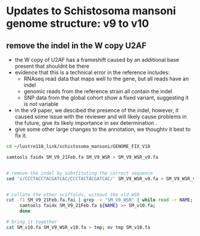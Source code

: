 # Updates to Schistosoma mansoni genome structure: v9 to v10


## remove the indel in the W copy U2AF
- the W copy of U2AF has a frameshift caused by an additional base present that shouldnt be there
- evidence that this is a technical error in the reference includes:
     - RNAseq read data that maps well to the gene, but all reads have an indel
     - genomic reads from the reference strain all contain the indel
     - SNP data from the global cohort show a fixed variant, suggesting it is not variable
- in the v9 paper, we descibed the presence of the indel, however, it caused some issue with the reviewer and will likely cause problems in the future, give its likely importance in sex determination .
- give some other large changes to the annotation, we thoughtv it best to fix it.


```bash
cd ~/lustre118_link/schistosoma_mansoni/GENOME_FIX_V10

samtools faidx SM_V9_21Feb.fa SM_V9_WSR > SM_V9_WSR_v9.fa


# remove the indel by substituting the correct sequence
sed 's/CCCTACCTACGATCAC/CCCTACTACGATCAC/' SM_V9_WSR_v9.fa > SM_V9_WSR_v10.fa


# collate the other scaffolds, without the old WSR
cut -f1 SM_V9_21Feb.fa.fai | grep -v "SM_V9_WSR" | while read -r NAME; do
     samtools faidx SM_V9_21Feb.fa ${NAME} >> SM_v10.fa;
     done

# bring it together
cat SM_v10.fa SM_V9_WSR_v10.fa > tmp; mv tmp SM_v10.fa

```
